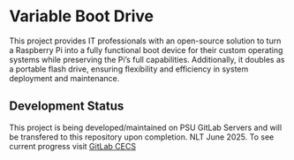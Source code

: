 # Variable Boot Drive
This project provides IT professionals with an open-source solution to turn a Raspberry Pi into a fully functional boot device for their custom operating systems while preserving the Pi’s full capabilities. 
Additionally, it doubles as a portable flash drive, ensuring flexibility and efficiency in system deployment and maintenance.

## Development Status
This project is being developed/maintained on PSU GitLab Servers and will be transfered to this repository upon completion. NLT June 2025.
To see current progress visit [GitLab CECS](https://gitlab.cecs.pdx.edu/variablebootdrive/variablebootdrive)
